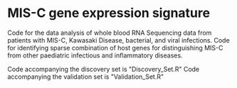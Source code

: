 # MIS-C gene expression signature

Code for the data analysis of whole blood RNA Sequencing data from patients with MIS-C, Kawasaki Disease, bacterial, and viral infections.
Code for identifying sparse combination of host genes for distinguishing MIS-C from other paediatric infectious and inflammatory diseases.

Code accompanying the discovery set is "Discovery_Set.R" Code accompanying the validation set is "Validation_Set.R"
